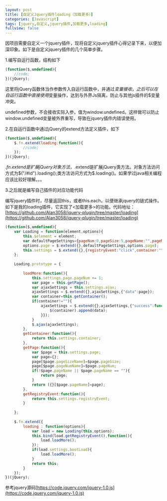 ```yaml
---
layout: post
title: [自定义Jquery插件loading（加载更多）]
categories: [Javascript]
tags: [jquery,自定义,jquery插件,加载更多,loading]
fullview: false
---
```

因项目需要自定义一个jquery插件，现将自定义jquery插件心得记录下来，以便加深印象。如下是自定义jquery插件的几个简单步骤。

1.编写自运行函数，结构如下
```javascript
(function($,undefined){
    //code;
})(jQuery);
```

这里将jQuery函数体当作参数传入自运行函数中，并通过$变量接收，之后可以在自运行函数中直接使用$变量操作，达到与外界Js隔离，防止与其他js插件的$变量冲突。

undefined参数，不会接收实际入参，值为window.undefined。这样做可以防止window.undefined变量被外界重写，导致在jquery插件内错误使用。

2.在自运行函数中通过jQuery的extend方法定义插件，如下
```javascript
(function($,undefined){
    $.fn.extend(loading:function(){
        //code;
    });
})(jQuery);
```

$.fn.extend是扩展jQuery对象方法，$.extend是扩展jQuery类方法。对象方法访问方式为$("/#id").loading();类方法访问方式为$.loading()。如果学过java相关编程应该比较好理解。。。

3.之后就是编写自己插件的对应功能代码

编写jquery插件时，尽量返回this，或者this.each，以便继承jquery的链式操作。如下是我的loading插件，它实现了<加载更多>的功能。代码地址：[https://github.com/Alan3058/jquery-plugin/tree/master/loading](https://github.com/Alan3058/jquery-plugin/tree/master/loading)
 
```javascript
(function($,undefined){
	var Loading = function(element,options){
		this.$element = element;
		var defaultPageSettings={pageNum:0,pageSize:5,pageName:"",pageNumName:"pageNum",pageSizeName:"pageSize"};
		options.page = $.extend({},defaultPageSettings,options.page);
		this.settings = $.extend({},{registryEvent:"click",container:"",bootLoad:true},options);		
	};
	
	Loading.prototype = {
		
		loadMore:function(){
			this.settings.page.pageNum += 1;
			var page = this.getPage();
			var ajaxSettings = this.settings.ajax;
			ajaxSettings = $.extend({},ajaxSettings,{"data":page});
			var container=this.getContainer();
			if(container!=""){
				ajaxSettings = $.extend({},ajaxSettings,{"success":function(data){
					$(container).append(data);
				}});
			}			
			$.ajax(ajaxSettings);
		},
		getContainer:function(){
			return this.settings.container;
		},
		getPage:function(){
			var $page = this.settings.page;
			var page={};
			page[$page.pageSizeName]=$page.pageSize;
			page[$page.pageNumName]=$page.pageNum;
			if(!$page.pageName || $page.pageName == ""){
				return page;
			}
			return ({}[$page.pageName]=page);
		},
		getRegistryEvent:function(){
			return this.settings.registryEvent;
		}
		
	};
	
	$.fn.extend({
		loading : function(options){
			var load = new Loading(this,options);
			this.bind(load.getRegistryEvent(),function(){
				load.loadMore();
			});
			if(load.settings.bootLoad){
				load.loadMore();
			}
			return this;
	    }
	});
})(jQuery);
```

参考jquery源码[https://code.jquery.com/jquery-1.0.js](https://code.jquery.com/jquery-1.0.js)

